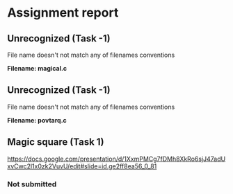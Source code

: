 # Assignment report
## Unrecognized (Task -1)
File name doesn't not match any of filenames conventions

**Filename: magical.c**
## Unrecognized (Task -1)
File name doesn't not match any of filenames conventions

**Filename: povtarq.c**
## Magic square (Task 1)
https://docs.google.com/presentation/d/1XxmPMCg7fDMh8XkRo6sjJ47adUxvCwc2l1x0zk2VuvU/edit#slide=id.ge2ff8ea56_0_81

### Not submitted
